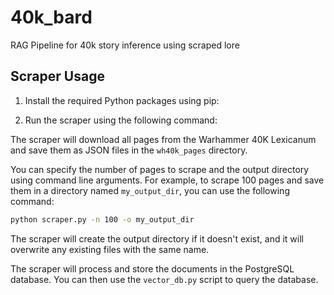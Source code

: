 # 40k_bard
RAG Pipeline for 40k story inference using scraped lore

## Scraper Usage

1. Install the required Python packages using pip:

2. Run the scraper using the following command:


The scraper will download all pages from the Warhammer 40K Lexicanum and save them as JSON files in the `wh40k_pages` directory.

You can specify the number of pages to scrape and the output directory using command line arguments. For example, to scrape 100 pages and save them in a directory named `my_output_dir`, you can use the following command:
```bash
python scraper.py -n 100 -o my_output_dir
```

The scraper will create the output directory if it doesn't exist, and it will overwrite any existing files with the same name.

The scraper will process and store the documents in the PostgreSQL database. You can then use the `vector_db.py` script to query the database.